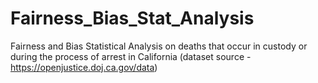 # Fairness_Bias_Stat_Analysis
Fairness and Bias Statistical Analysis on deaths that occur in custody or during the process of arrest in California (dataset source - https://openjustice.doj.ca.gov/data)
